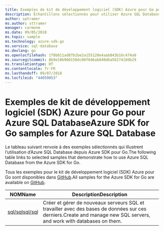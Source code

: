 ```yaml
---
title: Exemples de kit de développement logiciel (SDK) Azure pour Go pour Azure SQL Database
description: Échantillons sélectionnés pour utiliser Azure SQL Database à partir du kit de développement logiciel (SDK) Azure pour Go.
author: sptramer
ms.author: sttramer
manager: carmonm
ms.date: 09/05/2018
ms.topic: sample
ms.technology: azure-sdk-go
ms.service: sql-database
ms.devlang: go
ms.openlocfilehash: 1f8b011ad87b1be2a155120e4aab843b16c474a0
ms.sourcegitcommit: 8b9e10b960150dc08f046ab840d6a5627410db29
ms.translationtype: HT
ms.contentlocale: fr-FR
ms.lasthandoff: 09/07/2018
ms.locfileid: "44059053"
---
```

# <a name="azure-sdk-for-go-samples-for-azure-sql-database"></a><span data-ttu-id="6b635-103">Exemples de kit de développement logiciel (SDK) Azure pour Go pour Azure SQL Database</span><span class="sxs-lookup"><span data-stu-id="6b635-103">Azure SDK for Go samples for Azure SQL Database</span></span>

<span data-ttu-id="6b635-104">Le tableau suivant renvoie à des exemples sélectionnés qui illustrent l’utilisation d’Azure SQL Database depuis Azure SDK pour Go.</span><span class="sxs-lookup"><span data-stu-id="6b635-104">The following table links to selected samples that demonstrate how to use Azure SQL Database from the Azure SDK for Go.</span></span>

<span data-ttu-id="6b635-105">Tous les exemples pour le kit de développement logiciel (SDK) Azure pour Go sont disponibles dans [GitHub](https://github.com/Azure-Samples/azure-sdk-for-go-samples).</span><span class="sxs-lookup"><span data-stu-id="6b635-105">All samples for the Azure SDK for Go are available on [GitHub](https://github.com/Azure-Samples/azure-sdk-for-go-samples).</span></span>

| <span data-ttu-id="6b635-106">NOM</span><span class="sxs-lookup"><span data-stu-id="6b635-106">Name</span></span> | <span data-ttu-id="6b635-107">Description</span><span class="sxs-lookup"><span data-stu-id="6b635-107">Description</span></span> |
|------|-------------|
| [<span data-ttu-id="6b635-108">sql/sql</span><span class="sxs-lookup"><span data-stu-id="6b635-108">sql/sql</span></span>](https://github.com/Azure-Samples/azure-sdk-for-go-samples/blob/master/sql/sql.go) | <span data-ttu-id="6b635-109">Créer et gérer de nouveaux serveurs SQL et travailler avec des bases de données sur ces derniers.</span><span class="sxs-lookup"><span data-stu-id="6b635-109">Create and manage new SQL servers, and work with databases on them.</span></span> |
